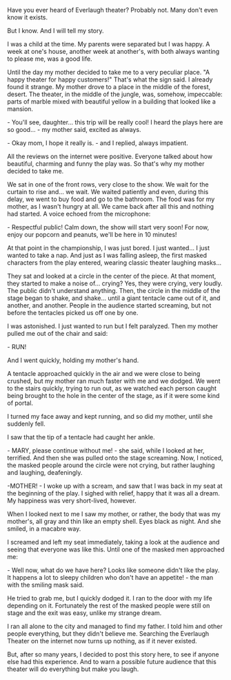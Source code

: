 Have you ever heard of Everlaugh theater? Probably not. Many don't even know it exists.  
But I know. And I will tell my story.  
I was a child at the time. My parents were separated but I was happy. A week at one's house, another week at another's, with both always wanting to please me, was a good life.  
Until the day my mother decided to take me to a very peculiar place. "A happy theater for happy customers!" That's what the sign said. I already found it strange. My mother drove to a place in the middle of the forest, desert. The theater, in the middle of the jungle, was, somehow, impeccable: parts of marble mixed with beautiful yellow in a building that looked like a mansion.

  
\- You'll see, daughter... this trip will be really cool! I heard the plays here are so good... - my mother said, excited as always.  
\- Okay mom, I hope it really is. - and I replied, always impatient.  
All the reviews on the internet were positive. Everyone talked about how beautiful, charming and funny the play was. So that's why my mother decided to take me.

  
We sat in one of the front rows, very close to the show. We wait for the curtain to rise and... we wait. We waited patiently and even, during this delay, we went to buy food and go to the bathroom. The food was for my mother, as I wasn't hungry at all. We came back after all this and nothing had started. A voice echoed from the microphone:  
\- Respectful public! Calm down, the show will start very soon! For now, enjoy our popcorn and peanuts, we'll be here in 10 minutes!  
At that point in the championship, I was just bored. I just wanted... I just wanted to take a nap. And just as I was falling asleep, the first masked characters from the play entered, wearing classic theater laughing masks...

  
They sat and looked at a circle in the center of the piece. At that moment, they started to make a noise of... crying? Yes, they were crying, very loudly. The public didn't understand anything. Then, the circle in the middle of the stage began to shake, and shake... until a giant tentacle came out of it, and another, and another. People in the audience started screaming, but not before the tentacles picked us off one by one.  
I was astonished. I just wanted to run but I felt paralyzed. Then my mother pulled me out of the chair and said:  
\- RUN!  
And I went quickly, holding my mother's hand.  
A tentacle approached quickly in the air and we were close to being crushed, but my mother ran much faster with me and we dodged. We went to the stairs quickly, trying to run out, as we watched each person caught being brought to the hole in the center of the stage, as if it were some kind of portal.  
I turned my face away and kept running, and so did my mother, until she suddenly fell.  
I saw that the tip of a tentacle had caught her ankle.  
\- MARY, please continue without me! - she said, while I looked at her, terrified. And then she was pulled onto the stage screaming. Now, I noticed, the masked people around the circle were not crying, but rather laughing and laughing, deafeningly.

  
\-MOTHER! - I woke up with a scream, and saw that I was back in my seat at the beginning of the play. I sighed with relief, happy that it was all a dream. My happiness was very short-lived, however.  
When I looked next to me I saw my mother, or rather, the body that was my mother's, all gray and thin like an empty shell. Eyes black as night. And she smiled, in a macabre way.  
I screamed and left my seat immediately, taking a look at the audience and seeing that everyone was like this. Until one of the masked men approached me:  
\- Well now, what do we have here? Looks like someone didn't like the play. It happens a lot to sleepy children who don't have an appetite! - the man with the smiling mask said.  
He tried to grab me, but I quickly dodged it. I ran to the door with my life depending on it. Fortunately the rest of the masked people were still on stage and the exit was easy, unlike my strange dream.  
I ran all alone to the city and managed to find my father. I told him and other people everything, but they didn't believe me. Searching the Everlaugh Theater on the internet now turns up nothing, as if it never existed.

  
But, after so many years, I decided to post this story here, to see if anyone else had this experience. And to warn a possible future audience that this theater will do everything but make you laugh.